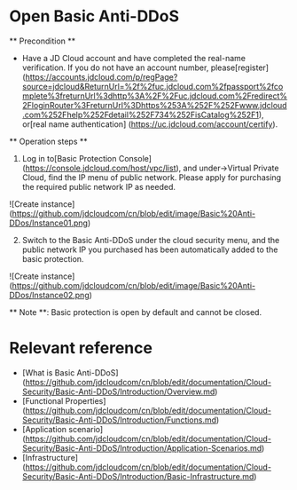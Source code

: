 # Open Basic Anti-DDoS

** Precondition **

- Have a JD Cloud account and have completed the real-name verification. If you do not have an account number, please[register] (https://accounts.jdcloud.com/p/regPage?source=jdcloud&ReturnUrl=%2f%2fuc.jdcloud.com%2fpassport%2fcomplete%3freturnUrl%3dhttp%3A%2F%2Fuc.jdcloud.com%2Fredirect%2FloginRouter%3FreturnUrl%3Dhttps%253A%252F%252Fwww.jdcloud.com%252Fhelp%252Fdetail%252F734%252FisCatalog%252F1), or[real name authentication] (https://uc.jdcloud.com/account/certify).

** Operation steps **

1. Log in to[Basic Protection Console] (https://console.jdcloud.com/host/vpc/list), and under->Virtual Private Cloud, find the IP menu of public network. Please apply for purchasing the required public network IP as needed.

![Create instance] (https://github.com/jdcloudcom/cn/blob/edit/image/Basic%20Anti-DDos/Instance01.png)

2. Switch to the Basic Anti-DDoS under the cloud security menu, and the public network IP you purchased has been automatically added to the basic protection.

![Create instance] (https://github.com/jdcloudcom/cn/blob/edit/image/Basic%20Anti-DDos/Instance02.png)

** Note **: Basic protection is open by default and cannot be closed.

# Relevant reference
- [What is Basic Anti-DDoS] (https://github.com/jdcloudcom/cn/blob/edit/documentation/Cloud-Security/Basic-Anti-DDoS/Introduction/Overview.md)
- [Functional Properties] (https://github.com/jdcloudcom/cn/blob/edit/documentation/Cloud-Security/Basic-Anti-DDoS/Introduction/Functions.md)
- [Application scenario] (https://github.com/jdcloudcom/cn/blob/edit/documentation/Cloud-Security/Basic-Anti-DDoS/Introduction/Application-Scenarios.md)
- [Infrastructure] (https://github.com/jdcloudcom/cn/blob/edit/documentation/Cloud-Security/Basic-Anti-DDoS/Introduction/Basic-Infrastructure.md)

